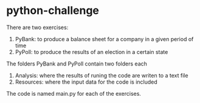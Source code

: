 # python-challenge

There are two exercises:
1) PyBank: to produce a balance sheet for a company in a given period of time
2) PyPoll: to produce the results of an election in a certain state

The folders PyBank and PyPoll contain two folders each
1) Analysis: where the results of runing the code are writen to a text file
2) Resources: where the input data for the code is included

The code is named main.py for each of the exercises.
